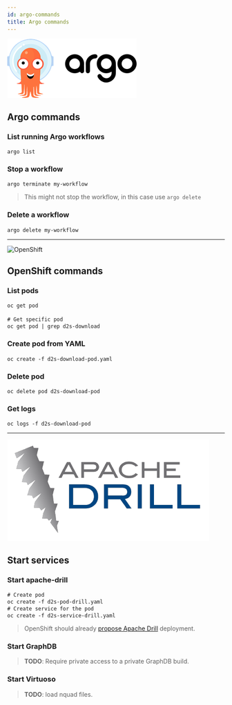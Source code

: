 ```yaml
---
id: argo-commands
title: Argo commands
---
```


![Argo project](/img/argo-logo.png)



## Argo commands

### List running Argo workflows

```shell
argo list
```

### Stop a workflow

```shell
argo terminate my-workflow
```

> This might not stop the workflow, in this case use `argo delete`

### Delete a workflow

```shell
argo delete my-workflow
```

---

![OpenShift](/img/ophenshift-logo.png)

## OpenShift commands

### List pods

```shell
oc get pod

# Get specific pod
oc get pod | grep d2s-download
```

### Create pod from YAML

```shell
oc create -f d2s-download-pod.yaml
```

### Delete pod

```shell
oc delete pod d2s-download-pod
```

### Get logs

```shell
oc logs -f d2s-download-pod
```

---

[![Apache Drill](/img/drill-logo.png)](https://github.com/amalic/apache-drill)

## Start services

### Start apache-drill

```shell
# Create pod
oc create -f d2s-pod-drill.yaml
# Create service for the pod
oc create -f d2s-service-drill.yaml
```

> OpenShift should already [propose Apache Drill](https://thenewstack.io/mapr-brings-apache-spark-and-apache-drill-to-kubernetes/) deployment.

### Start GraphDB

> **TODO**: Require private access to a private GraphDB build.

### Start Virtuoso

> **TODO**: load nquad files.